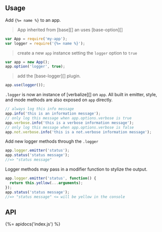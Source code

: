 ## Usage

Add `{%= name %}` to an app.

> App inherited from [base][] an uses [base-option][]

```js
var App = require('my-app');
var logger = require('{%= name %}');
```
> create a new `app` instance setting the `logger` option to `true`

```js
var app = new App();
app.option('logger', true);
```
> add the [base-logger][] plugin.

```js
app.use(logger());
```

`.logger` is now an instance of [verbalize][] on `app`.
All built in emitter, style, and mode methods are also exposed on
`app` directly.

```js
// always log this info message
app.info('this is an information message');
// only log this message when app.options.verbose is true
app.verbose.info('this is a verbose information message');
// only log this message when app.options.verbose is false
app.not.verbose.info('this is a not.verbose information message');
```
Add new logger methods through the `.logger`

```js
app.logger.emitter('status');
app.status('status message');
//=> "status message"
```
Logger methods may pass in a modifier function to stylize the output.

```js
app.logger.emitter('status', function() {
  return this.yellow(...arguments);
});
app.status('status message');
//=> "status message" <= will be yellow in the console
```

## API
{%= apidocs('index.js') %}
